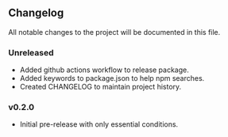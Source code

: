 ## Changelog
All notable changes to the project will be documented in this file.

### Unreleased
- Added github actions workflow to release package.
- Added keywords to package.json to help npm searches.
- Created CHANGELOG to maintain project history.

### v0.2.0
- Initial pre-release with only essential conditions.
